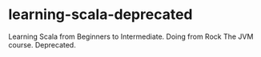 # learning-scala-deprecated
Learning Scala from Beginners to Intermediate. Doing from Rock The JVM course. Deprecated.
